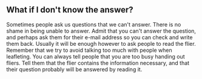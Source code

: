 ## What if I don't know the answer?

Sometimes people ask us questions that we can't answer. There is no shame in
being unable to answer. Admit that you can't answer the question, and perhaps
ask them for their e-mail address so you can check and write them back. Usually
it will be enough however to ask people to read the flier. Remember that we try
to avoid talking too much with people when leafleting. You can always tell
people that you are too busy handing out fliers. Tell them that the flier
contains the information necessary, and that their question probably will be
answered by reading it.
